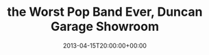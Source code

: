 ---
templateKey: event
guid: 08979d70-6eab-11ea-99c5-002590d1d1b0
date: 2013-04-15T20:00:00+00:00
eventTime: '8pm'
title: the Worst Pop Band Ever, Duncan Garage Showroom
artist: the Worst Pop Band Ever
city: Duncan
venue: Duncan Garage Showroom
group: The Worst Pop Band Ever
url: https://www.facebook.com/worstpopbandever
---